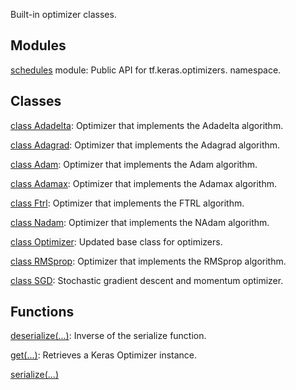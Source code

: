
Built-in optimizer classes.
## Modules
[schedules](https://www.tensorflow.org/api_docs/python/tf/keras/optimizers/schedules) module: Public API for tf.keras.optimizers. namespace.

## Classes
[class Adadelta](https://www.tensorflow.org/api_docs/python/tf/keras/optimizers/Adadelta): Optimizer that implements the Adadelta algorithm.

[class Adagrad](https://www.tensorflow.org/api_docs/python/tf/keras/optimizers/Adagrad): Optimizer that implements the Adagrad algorithm.

[class Adam](https://www.tensorflow.org/api_docs/python/tf/keras/optimizers/Adam): Optimizer that implements the Adam algorithm.

[class Adamax](https://www.tensorflow.org/api_docs/python/tf/keras/optimizers/Adamax): Optimizer that implements the Adamax algorithm.

[class Ftrl](https://www.tensorflow.org/api_docs/python/tf/keras/optimizers/Ftrl): Optimizer that implements the FTRL algorithm.

[class Nadam](https://www.tensorflow.org/api_docs/python/tf/keras/optimizers/Nadam): Optimizer that implements the NAdam algorithm.

[class Optimizer](https://www.tensorflow.org/api_docs/python/tf/keras/optimizers/Optimizer): Updated base class for optimizers.

[class RMSprop](https://www.tensorflow.org/api_docs/python/tf/keras/optimizers/RMSprop): Optimizer that implements the RMSprop algorithm.

[class SGD](https://www.tensorflow.org/api_docs/python/tf/keras/optimizers/SGD): Stochastic gradient descent and momentum optimizer.

## Functions
[deserialize(...)](https://www.tensorflow.org/api_docs/python/tf/keras/optimizers/deserialize): Inverse of the serialize function.

[get(...)](https://www.tensorflow.org/api_docs/python/tf/keras/optimizers/get): Retrieves a Keras Optimizer instance.

[serialize(...)](https://www.tensorflow.org/api_docs/python/tf/keras/optimizers/serialize)


